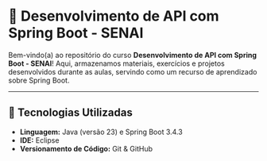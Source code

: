 # 📌 Desenvolvimento de API com Spring Boot - SENAI

Bem-vindo(a) ao repositório do curso **Desenvolvimento de API com Spring Boot - SENAI**! Aqui, armazenamos materiais, exercícios e projetos desenvolvidos durante as aulas, servindo como um recurso de aprendizado sobre Spring Boot.

---

## 🚀 Tecnologias Utilizadas
- **Linguagem:** Java (versão 23) e Spring Boot 3.4.3
- **IDE:** Eclipse 
- **Versionamento de Código:** Git & GitHub
